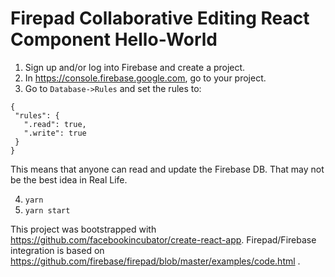 # Firepad Collaborative Editing React Component Hello-World

1. Sign up and/or log into Firebase and create a project.
2. In https://console.firebase.google.com, go to your project.
3. Go to ```Database->Rules``` and set the rules to:

```
{
 "rules": {
   ".read": true,
   ".write": true
 }
}
```

This means that anyone can read and update the Firebase DB. That may not be the best idea in Real Life.

4. ```yarn```
5. ```yarn start```


This project was bootstrapped with https://github.com/facebookincubator/create-react-app. Firepad/Firebase integration is based on https://github.com/firebase/firepad/blob/master/examples/code.html . 


